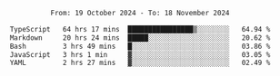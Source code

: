 <div align="center">
<p style="text-align: center;">
<!--START_SECTION:waka-->

```txt
From: 19 October 2024 - To: 18 November 2024

TypeScript   64 hrs 17 mins  ████████████████▒░░░░░░░░   64.94 %
Markdown     20 hrs 24 mins  █████░░░░░░░░░░░░░░░░░░░░   20.62 %
Bash         3 hrs 49 mins   █░░░░░░░░░░░░░░░░░░░░░░░░   03.86 %
JavaScript   3 hrs 1 min     ▓░░░░░░░░░░░░░░░░░░░░░░░░   03.05 %
YAML         2 hrs 27 mins   ▓░░░░░░░░░░░░░░░░░░░░░░░░   02.49 %
```

<!--END_SECTION:waka-->
</p>
</div>
